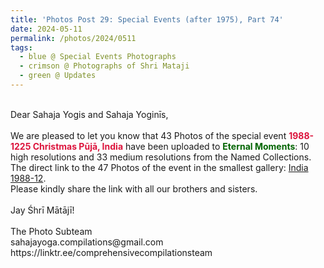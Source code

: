 ```yaml
---
title: 'Photos Post 29: Special Events (after 1975), Part 74'
date: 2024-05-11
permalink: /photos/2024/0511
tags:
  - blue @ Special Events Photographs
  - crimson @ Photographs of Shri Mataji
  - green @ Updates
---
```


<p>
<br>
Dear Sahaja Yogis and Sahaja Yoginīs,<br>
<br>
We are pleased to let you know that 43 Photos of the special event <font color="Crimson"><b>1988-1225 Christmas Pūjā, India</b></font> have been uploaded to <font color="DarkGreen"><b>Eternal Moments</b></font>: 10 high resolutions and 33 medium resolutions from the Named Collections.<br>
The direct link to the 47 Photos of the event in the smallest gallery: <a href="https://eternalmoments.smugmug.com/Countries/India/1988-12">India 1988-12</a>.<br>
Please kindly share the link with all our brothers and sisters.<br>
<br>
Jay Śhrī Mātājī!<br>
<br>
The Photo Subteam<br>
sahajayoga.compilations@gmail.com<br>
https://linktr.ee/comprehensivecompilationsteam
</p>